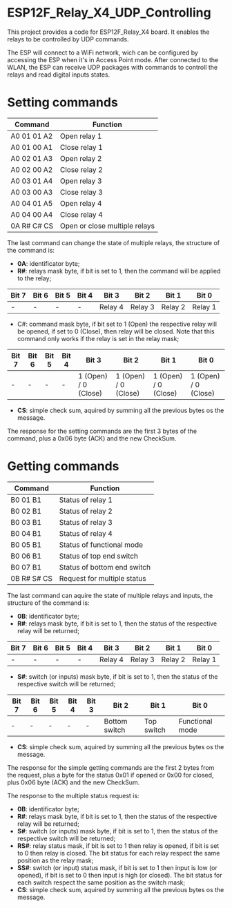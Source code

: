 # ESP12F_Relay_X4_UDP_Controlling
This project provides a code for ESP12F_Relay_X4 board. It enables the relays to be controlled by UDP commands.

The ESP will connect to a WiFi network, wich can be configured by accessing the ESP when it's in Access Point mode. After connected to the WLAN, the ESP can receive UDP packages with commands to controll the relays and read digital inputs states.

# Setting commands
| Command  |  Function  |
| --------- | --------- |
|  A0 01 01 A2 |  Open relay 1 |
|  A0 01 00 A1 |  Close relay 1 |
|  A0 02 01 A3 |  Open relay 2 |
|  A0 02 00 A2 |  Close relay 2 |
|  A0 03 01 A4 |  Open relay 3 |
|  A0 03 00 A3 |  Close relay 3 |
|  A0 04 01 A5 |  Open relay 4 |
|  A0 04 00 A4 |  Close relay 4 |
|  0A R# C# CS |  Open or close multiple relays |

The last command can change the state of multiple relays, the structure of the command is:
- **0A**: identificator byte;
- **R#**: relays mask byte, if bit is set to 1, then the command will be applied to the relay;


| Bit 7 | Bit 6 | Bit 5 | Bit 4 | Bit 3 | Bit 2 | Bit 1 | Bit 0 |
| ----- | ----- | ----- | ----- | ----- | ----- | ----- | ----- |
| - | - | - | - | Relay 4 | Relay 3 | Relay 2 | Relay 1 |

- C#: command mask byte, if bit set to 1 (Open) the respective relay will be opened, if set to 0 (Close), then relay will be closed. Note that this command only works if the relay is set in the relay mask;

| Bit 7 | Bit 6 | Bit 5 | Bit 4 | Bit 3 | Bit 2 | Bit 1 | Bit 0 |
| ----- | ----- | ----- | ----- | ----- | ----- | ----- | ----- |
| - | - | - | - | 1 (Open) / 0 (Close) | 1 (Open) / 0 (Close) | 1 (Open) / 0 (Close) | 1 (Open) / 0 (Close) |

- **CS**: simple check sum, aquired by summing all the previous bytes os the message.

The response for the setting commands are the first 3 bytes of the command, plus a 0x06 byte (ACK) and the new CheckSum.

# Getting commands
| Command  |  Function  |
| --------- | --------- |
|  B0 01 B1 |  Status of relay 1 |
|  B0 02 B1 |  Status of relay 2 |
|  B0 03 B1 |  Status of relay 3 |
|  B0 04 B1 |  Status of relay 4 |
|  B0 05 B1 |  Status of functional mode |
|  B0 06 B1 |  Status of top end switch |
|  B0 07 B1 |  Status of bottom end switch |
|  0B R# S# CS |  Request for multiple status |

The last command can aquire the state of multiple relays and inputs, the structure of the command is:
- **0B**: identificator byte;
- **R#**: relays mask byte, if bit is set to 1, then the status of the respective relay will be returned;

| Bit 7 | Bit 6 | Bit 5 | Bit 4 | Bit 3 | Bit 2 | Bit 1 | Bit 0 |
| ----- | ----- | ----- | ----- | ----- | ----- | ----- | ----- |
| - | - | - | - | Relay 4 | Relay 3 | Relay 2 | Relay 1 |

- **S#**: switch (or inputs) mask byte, if bit is set to 1, then the status of the respective switch will be returned;

| Bit 7 | Bit 6 | Bit 5 | Bit 4 | Bit 3 | Bit 2 | Bit 1 | Bit 0 |
| ----- | ----- | ----- | ----- | ----- | ----- | ----- | ----- |
| - | - | - | - | - | Bottom switch | Top switch | Functional mode |

- **CS**: simple check sum, aquired by summing all the previous bytes os the message.

The response for the simple getting commands are the first 2 bytes from the request, plus a byte for the status 0x01 if opened or 0x00 for closed, plus 0x06 byte (ACK) and the new CheckSum.

The response to the multiple status request is:
- **0B**: identificator byte;
- **R#**: relays mask byte, if bit is set to 1, then the status of the respective relay will be returned;
- **S#**: switch (or inputs) mask byte, if bit is set to 1, then the status of the respective switch will be returned;
- **RS#**: relay status mask, if bit is set to 1 then relay is opened, if bit is set to 0 then relay is closed. The bit status for each relay respect the same position as the relay mask;
- **SS#**: switch (or input) status mask, if bit is set to 1 then input is low (or opened), if bit is set to 0 then input is high (or closed). The bit status for each switch respect the same position as the switch mask;
- **CS**: simple check sum, aquired by summing all the previous bytes os the message.
